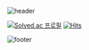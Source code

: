 ![header](https://capsule-render.vercel.app/api?type=wave&reversal=true&color=gradient&height=400&text=Jeongmin%20Yi&desc=🏃🏽‍♂️&descAlignY=89&descSize=40&descAlign=55)

[![Solved.ac 프로필](http://mazassumnida.wtf/api/v2/generate_badge?boj=gginn1234)](https://solved.ac/gginn1234)
[![Hits](https://hits.seeyoufarm.com/api/count/incr/badge.svg?url=https%3A%2F%2Fgithub.com%2FJeongminYi&count_bg=%2366D9EF&title_bg=%23316773&icon=github.svg&icon_color=%23E7E7E7&title=Github&edge_flat=false)](https://hits.seeyoufarm.com)

![footer](https://capsule-render.vercel.app/api?type=wave&section=footer&color=gradient&height=400&text=Jeongmin%20Yi&desc=🏃🏽‍♂️&descAlignY=22&descSize=40&descAlign=30)
